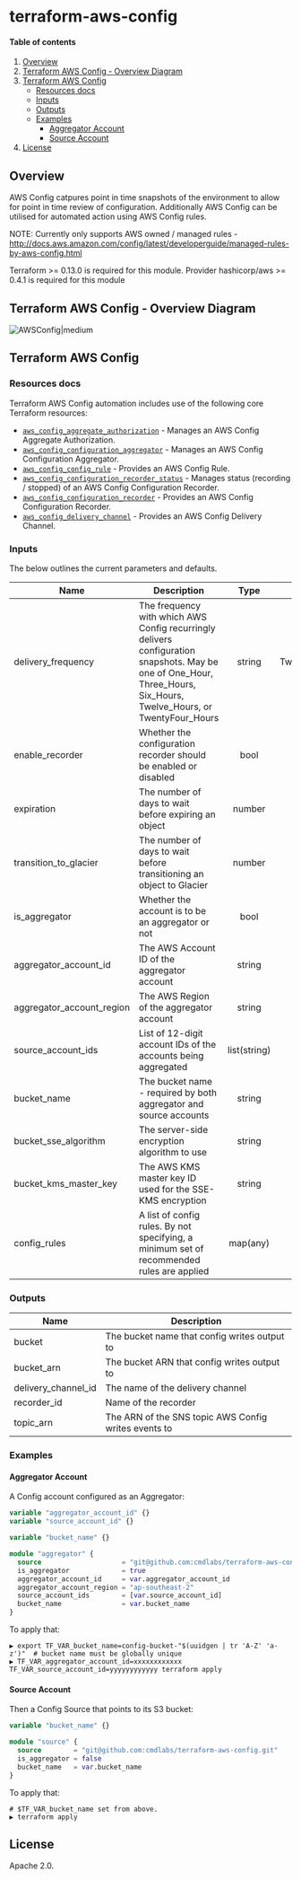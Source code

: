 <!-- vim: set ft=markdown: -->
# terraform-aws-config

#### Table of contents

1. [Overview](#overview)
2. [Terraform AWS Config - Overview Diagram](#terraform-aws-config---overview-diagram)
3. [Terraform AWS Config](#terraform-aws-config)
    * [Resources docs](#resources-docs)
    * [Inputs](#inputs)
    * [Outputs](#outputs)
    * [Examples](#examples)
        - [Aggregator Account](#aggregator-account)
        - [Source Account](#source-account)
4. [License](#license)

## Overview

AWS Config catpures point in time snapshots of the environment to allow for point in time review of configuration. Additionally AWS Config can be utilised for automated action using AWS Config rules.

NOTE: Currently only supports AWS owned / managed rules - http://docs.aws.amazon.com/config/latest/developerguide/managed-rules-by-aws-config.html

Terraform >= 0.13.0 is required for this module.
Provider hashicorp/aws >= 0.4.1 is required for this module

## Terraform AWS Config - Overview Diagram

![AWSConfig|medium](docs/AWSConfig.png)

## Terraform AWS Config

### Resources docs

Terraform AWS Config automation includes use of the following core Terraform resources:

- [`aws_config_aggregate_authorization`](https://www.terraform.io/docs/providers/aws/r/aws_config_aggregate_authorization.html) - Manages an AWS Config Aggregate Authorization.
- [`aws_config_configuration_aggregator`](https://www.terraform.io/docs/providers/aws/r/aws_config_configuration_aggregator.html) - Manages an AWS Config Configuration Aggregator.
- [`aws_config_config_rule`](https://www.terraform.io/docs/providers/aws/r/config_config_rule.html) - Provides an AWS Config Rule.
- [`aws_config_configuration_recorder_status`](https://www.terraform.io/docs/providers/aws/r/aws_config_configuration_recorder_status.html) - Manages status (recording / stopped) of an AWS Config Configuration Recorder.
- [`aws_config_configuration_recorder`](https://www.terraform.io/docs/providers/aws/r/config_configuration_recorder.html) - Provides an AWS Config Configuration Recorder.
- [`aws_config_delivery_channel`](https://www.terraform.io/docs/providers/aws/r/config_delivery_channel.html) - Provides an AWS Config Delivery Channel.

### Inputs

The below outlines the current parameters and defaults.

| Name | Description | Type | Default | Required |
|------|-------------|:----:|:-------:|:--------:|
|delivery_frequency|The frequency with which AWS Config recurringly delivers configuration snapshots. May be one of One_Hour, Three_Hours, Six_Hours, Twelve_Hours, or TwentyFour_Hours|string|TwentyFour_Hours|No|
|enable_recorder|Whether the configuration recorder should be enabled or disabled|bool|true|No|
|expiration|The number of days to wait before expiring an object|number|2555|No|
|transition_to_glacier|The number of days to wait before transitioning an object to Glacier|number|30|No|
|is_aggregator|Whether the account is to be an aggregator or not|bool|false|No|
|aggregator_account_id|The AWS Account ID of the aggregator account|string|null|No|
|aggregator_account_region|The AWS Region of the aggregator account|string|null|No|
|source_account_ids|List of 12-digit account IDs of the accounts being aggregated|list(string)|[]|No|
|bucket_name|The bucket name - required by both aggregator and source accounts|string|""|Yes|
|bucket_sse_algorithm|The server-side encryption algorithm to use|string|AES256|No|
|bucket_kms_master_key|The AWS KMS master key ID used for the SSE-KMS encryption|string|null|No|
|config_rules|A list of config rules. By not specifying, a minimum set of recommended rules are applied|map(any)|(map)|No|

### Outputs

|Name|Description|
|------------|---------------------|
|bucket|The bucket name that config writes output to|
|bucket_arn|The bucket ARN that config writes output to|
|delivery_channel_id|The name of the delivery channel|
|recorder_id|Name of the recorder|
|topic_arn|The ARN of the SNS topic AWS Config writes events to|

### Examples

#### Aggregator Account

A Config account configured as an Aggregator:

```tf
variable "aggregator_account_id" {}
variable "source_account_id" {}

variable "bucket_name" {}

module "aggregator" {
  source                    = "git@github.com:cmdlabs/terraform-aws-config.git"
  is_aggregator             = true
  aggregator_account_id     = var.aggregator_account_id
  aggregator_account_region = "ap-southeast-2"
  source_account_ids        = [var.source_account_id]
  bucket_name               = var.bucket_name
}
```

To apply that:

```text
▶ export TF_VAR_bucket_name=config-bucket-"$(uuidgen | tr 'A-Z' 'a-z')"  # bucket name must be globally unique
▶ TF_VAR_aggregator_account_id=xxxxxxxxxxxx TF_VAR_source_account_id=yyyyyyyyyyyy terraform apply
```

#### Source Account

Then a Config Source that points to its S3 bucket:

```tf
variable "bucket_name" {}

module "source" {
  source        = "git@github.com:cmdlabs/terraform-aws-config.git"
  is_aggregator = false
  bucket_name   = var.bucket_name
}
```

To apply that:

```text
# $TF_VAR_bucket_name set from above.
▶ terraform apply
```

## License

Apache 2.0.
